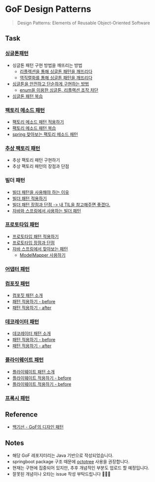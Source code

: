 # GoF Design Patterns
> Design Patterns: Elements of Reusable Object-Oriented Software

## Task
### [싱글톤패턴](./src/main/java/com/pattern/GoF/singleton)
* 싱글톤 패턴 구현 방법을 깨뜨리는 방법
    * [리플렉션을 통해 싱글톤 패턴을 깨뜨리다](src/test/java/com/pattern/GoF/singleton/crashSingleton/SettingsTest.java)
    * [역직렬화를 통해 싱글톤 패턴을 깨뜨리다](src/test/java/com/pattern/GoF/singleton/crashSingleton/SettingsTest2.java)  
* [싱글톤을 안전하고 단순하게 구현하는 방법](./src/main/java/com/pattern/GoF/singleton/enumType/Settings.java)
    * [enum을 이용한 싱글톤, 리플랙션 조작 차단](./src/test/java/com/pattern/GoF/singleton/enumType/SettingsTest.java)
* [싱글톤 패턴 복습](./readmeFiles/singleton-review.md)

### [팩토리 메소드 패턴](./readmeFiles/Factory-pattern.md)
* [팩토리 메소드 패턴 적용하기](./src/main/java/com/pattern/GoF/factory/applied)
* [팩토리 메소드 패턴 복습](./readmeFiles/factory-pattern-review.md)
* [spring 찾아보는 팩토리 메소드 패턴](./src/main/java/com/pattern/GoF/factory/spring)

### [추상 팩토리 패턴](./readmeFiles/abstract-factory-pattern.md)
* 추상 팩토리 패턴 구현하기
* 추상 팩토리 패턴의 장점과 단점

### 빌더 패턴
* [빌더 패턴을 사용해야 하는 이유](./src/main/java/com/pattern/GoF/builder/motivation)
* [빌더 패턴 적용하기](./src/main/java/com/pattern/GoF/builder/pattern)
* [빌더 패턴 장점과 단점 -> 내 TIL을 참고해주면 좋겠다.](https://github.com/jyeonjyan/TIL/blob/master/Lecture/JAVA/builder-pattern.md)
* [자바와 스프링에서 사용하는 빌더 패턴](./src/main/java/com/pattern/GoF/builder/spring)

### [프로토타입 패턴](./readmeFiles/prototype-pattern.md)
* [프로토타입 패턴 적용하기](./src/main/java/com/pattern/GoF/prototype/example)
* [프로토타입 장점과 단점](./readmeFiles/prototype-pattern-review.md)
* [자바 스프링에서 찾아보는 패턴](./src/main/java/com/pattern/GoF/prototype/spring/modelmapper)
  * [ModelMapper 사용하기](https://github.com/jyeonjyan/TIL/blob/master/Spring/SpringBoot/modelmapper-love.md)
  
### [어댑터 패턴](./src/main/java/com/pattern/GoF/adapter)

### [컴포짓 패턴](./src/main/java/com/pattern/GoF/composite)
* [컴포짓 패턴 소개](./readmeFiles/composite-pattern.md)
* [패턴 적용하기 - before](./src/main/java/com/pattern/GoF/composite/_01_before/)
* [패턴 적용하기 - after](./src/main/java/com/pattern/GoF/composite/_02_after/)

### [데코레이터 패턴](./src/main/java/com/pattern/GoF/decorator)
* [데코레이터 패턴 소개](./readmeFiles/decorator-pattern.md)
* [패턴 적용하기 - before](./src/main/java/com/pattern/GoF/decorator/_01_before/)
* [패턴 적용하기 - after](./src/main/java/com/pattern/GoF/decorator/_02_after/)

### [플라이웨이트 패턴](./src/main/java/com/pattern/GoF/flyweight)
* [플라이웨이트 패턴 소개](./readmeFiles/flyweight-pattern.md)
* [플라이웨이트 적용하기 - before](./src/main/java/com/pattern/GoF/flyweight/_01_before/)
* [플라이웨이트 적용하기 - before](./src/main/java/com/pattern/GoF/flyweight/_02_after/)


### [프록시 패턴](./src/main/java/com/pattern/GoF/proxy)

## Reference
* [백기선 - GoF의 디자인 패턴](https://inf.run/kdrm)

## Notes
* 해당 GoF 레포지터리는 Java 기반으로 작성되었습니다.
* springboot package 구조 때문에 [octotree](https://www.octotree.io/) 사용을 권장합니다.
* 현재는 구현에 집중되어 있지만, 추후 개념적인 부분도 업로드 할 예정입니다.
* 잘못된 개념이나 오타는 issue 작성 부탁드립니다 🙇🏻‍♂️
